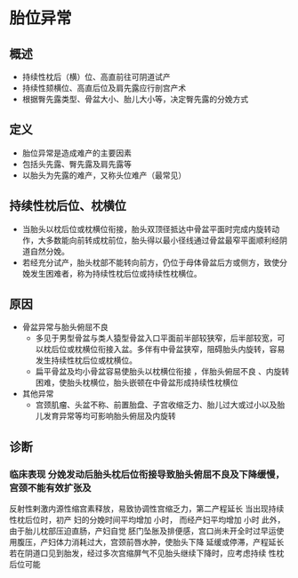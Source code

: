 # 胎位异常
## 概述
- 持续性枕后（横）位、高直前往可阴道试产
- 持续性颏横位、高直后位及肩先露应行剖宫产术
- 根据臀先露类型、骨盆大小、胎儿大小等，决定臀先露的分娩方式
## 定义
- 胎位异常是造成难产的主要因素
- 包括头先露、臀先露及肩先露等
- 以胎头为先露的难产，又称头位难产（最常见）
## 持续性枕后位、枕横位
- 当胎头以枕后位或枕横位衔接，胎头双顶径抵达中骨盆平面时完成内旋转动作，大多数能向前转成枕前位，胎头得以最小径线通过骨盆最窄平面顺利经阴道自然分娩。 
- 若经充分试产，胎头枕部不能转向前方，仍位于母体骨盆后方或侧方，致使分娩发生困难者，称为持续性枕后位或持续性枕横位。
## 原因
- 骨盆异常与胎头俯屈不良 
  - 多见于男型骨盆与类人猿型骨盆入口平面前半部较狭窄，后半部较宽，可以枕后位或枕横位衔接入盆。多伴有中骨盆狭窄，阻碍胎头内旋转，容易发生持续性枕后位或枕横位。 
  - 扁平骨盆及均小骨盆容易使胎头以枕横位衔接 ，伴胎头俯屈不良 、内旋转困难，使胎头枕横位，胎头嵌顿在中骨盆形成持续性枕横位
- 其他异常 
  - 宫颈肌瘤、头盆不称、前置胎盘、子宫收缩乏力、胎儿过大或过小以及胎儿发育异常等均可影响胎头俯屈及内旋转
## 诊断
### 临床表现 分娩发动后胎头枕后位衔接导致胎头俯屈不良及下降缓慢，宫颈不能有效扩张及
反射性剌激内源性缩宫素释放，易致协调性宫缩乏力，第二产程延长 当出现持续性枕后位时，初产
妇的分娩时间平均增加 小时， 而经产妇平均增加 小时 此外，由于胎儿枕部压迫直肠，产妇自觉
胚门坠胀及排便感，宫口尚未开全时过早运使用腹压，产妇体力消耗过大，宫颈前唇水肿，使胎头下降
延缓或停滞，产程延长 若在阴道口见到胎发，经过多次宫缩屏气不见胎头继续下降时，应考虑持续
性枕后位可能
